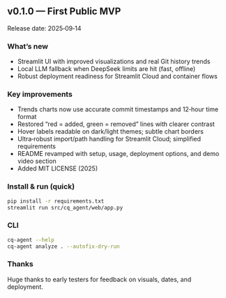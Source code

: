## v0.1.0 — First Public MVP

Release date: 2025‑09‑14

### What’s new
- Streamlit UI with improved visualizations and real Git history trends
- Local LLM fallback when DeepSeek limits are hit (fast, offline)
- Robust deployment readiness for Streamlit Cloud and container flows

### Key improvements
- Trends charts now use accurate commit timestamps and 12‑hour time format
- Restored “red = added, green = removed” lines with clearer contrast
- Hover labels readable on dark/light themes; subtle chart borders
- Ultra‑robust import/path handling for Streamlit Cloud; simplified requirements
- README revamped with setup, usage, deployment options, and demo video section
- Added MIT LICENSE (2025)

### Install & run (quick)
```bash
pip install -r requirements.txt
streamlit run src/cq_agent/web/app.py
```

### CLI
```bash
cq-agent --help
cq-agent analyze . --autofix-dry-run
```

### Thanks
Huge thanks to early testers for feedback on visuals, dates, and deployment.


